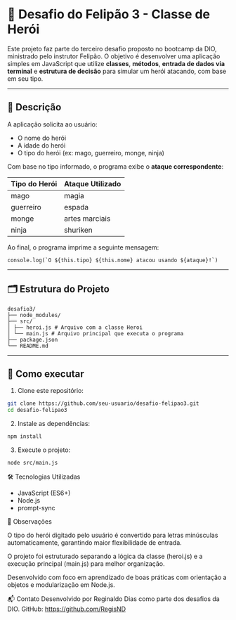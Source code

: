 # 🧠 Desafio do Felipão 3 - Classe de Herói

Este projeto faz parte do terceiro desafio proposto no bootcamp da DIO, ministrado pelo instrutor Felipão. O objetivo é desenvolver uma aplicação simples em JavaScript que utilize **classes**, **métodos**, **entrada de dados via terminal** e **estrutura de decisão** para simular um herói atacando, com base em seu tipo.

---

## 🧾 Descrição

A aplicação solicita ao usuário:
- O nome do herói
- A idade do herói
- O tipo do herói (ex: mago, guerreiro, monge, ninja)

Com base no tipo informado, o programa exibe o **ataque correspondente**:

| Tipo do Herói | Ataque Utilizado      |
|---------------|------------------------|
| mago          | magia                  |
| guerreiro     | espada                 |
| monge         | artes marciais         |
| ninja         | shuriken               |

Ao final, o programa imprime a seguinte mensagem:

```
console.log(`O ${this.tipo} ${this.nome} atacou usando ${ataque}!`)
```


---

## 🗂 Estrutura do Projeto
```
desafio3/
├── node_modules/
├── src/
│ ├── heroi.js # Arquivo com a classe Heroi
│ └── main.js # Arquivo principal que executa o programa
├── package.json
└── README.md
```

---

## 🚀 Como executar

1. Clone este repositório:
```bash
git clone https://github.com/seu-usuario/desafio-felipao3.git
cd desafio-felipao3
```

2. Instale as dependências:
```bash
npm install
```

3. Execute o projeto:
```bash
node src/main.js
```

🛠 Tecnologias Utilizadas

- JavaScript (ES6+)
- Node.js
- prompt-sync

📌 Observações

O tipo do herói digitado pelo usuário é convertido para letras minúsculas automaticamente, garantindo maior flexibilidade de entrada.

O projeto foi estruturado separando a lógica da classe (heroi.js) e a execução principal (main.js) para melhor organização.

Desenvolvido com foco em aprendizado de boas práticas com orientação a objetos e modularização em Node.js.

📬 Contato
Desenvolvido por Reginaldo Dias como parte dos desafios da DIO.
GitHub: https://github.com/RegisND
